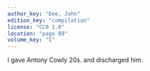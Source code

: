 ```yaml
---
author_key: "Dee, John"
edition_key: "compilation"
license: "CC0 1.0"
location: "page 88"
volume_key: "I"
---
```

I gave Antony Cowly 20s. and discharged him.
